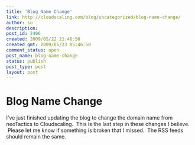 ```yaml
---
title: 'Blog Name Change'
link: http://cloudscaling.com/blog/uncategorized/blog-name-change/
author: su
description: 
post_id: 2406
created: 2009/05/22 21:46:50
created_gmt: 2009/05/23 05:46:50
comment_status: open
post_name: blog-name-change
status: publish
post_type: post
layout: post
---
```


# Blog Name Change

I've just finished updating the blog to change the domain name from neoTactics to Cloudscaling.  This is the last step in these changes I believe.  Please let me know if something is broken that I missed.  The RSS feeds should remain the same.